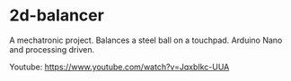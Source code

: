 # 2d-balancer
A mechatronic project. Balances a steel ball on a touchpad. Arduino Nano and processing driven.

Youtube: https://www.youtube.com/watch?v=JqxbIkc-UUA
